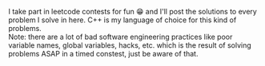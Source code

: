 I take part in leetcode contests for fun 😁 and I'll post the solutions to every problem I solve in here.
C++ is my language of choice for this kind of problems. <br>
Note: there are a lot of bad software engineering practices like poor variable names, global variables, hacks, etc. which is the result of solving problems ASAP in a timed constest, just be aware of that.
